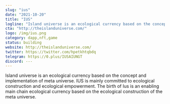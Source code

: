 ```yaml
---
slug: "ius"
date: "2021-10-20"
title: "IUS"
logline: "Island universe is an ecological currency based on the concept and implementation of meta universe. IUS is mainly committed to ecological construction and ecological empowerment. The birth of Ius is an enabling main chain ecological currency based on the ecological construction of the meta universe."
cta: "http://theislanduniverse.com/"
logo: /img/ius.png
category: dapp,nft,game
status: building
website: http://theislanduniverse.com/
twitter: https://twitter.com/hpetkhtqbdq
telegram: https://0.plus/IUSAIUNGT
discord: ---
---
```

Island universe is an ecological currency based on the concept and implementation of meta universe. IUS is mainly committed to ecological construction and ecological empowerment. The birth of Ius is an enabling main chain ecological currency based on the ecological construction of the meta universe.
